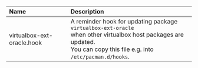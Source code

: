 Name | Description
:--- | :---
virtualbox-ext-oracle.hook | A reminder hook for updating package `virtualbox-ext-oracle`<br>when other virtualbox host packages are updated.<br>You can copy this file e.g. into `/etc/pacman.d/hooks`.